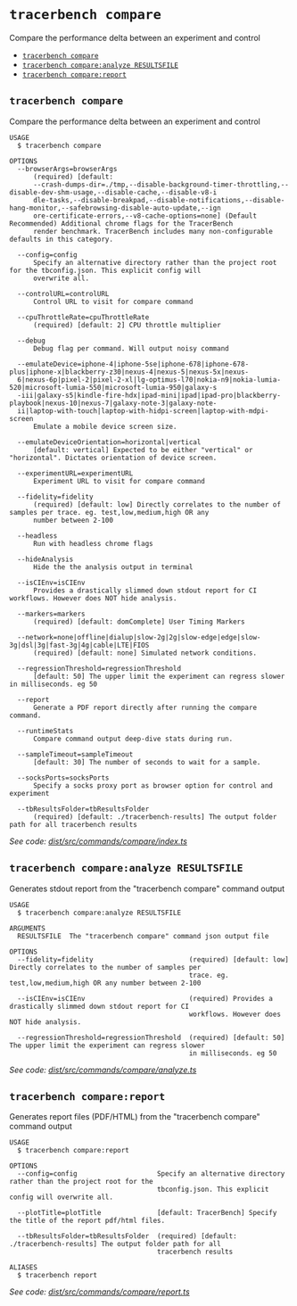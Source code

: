 `tracerbench compare`
=====================

Compare the performance delta between an experiment and control

* [`tracerbench compare`](#tracerbench-compare)
* [`tracerbench compare:analyze RESULTSFILE`](#tracerbench-compareanalyze-resultsfile)
* [`tracerbench compare:report`](#tracerbench-comparereport)

## `tracerbench compare`

Compare the performance delta between an experiment and control

```
USAGE
  $ tracerbench compare

OPTIONS
  --browserArgs=browserArgs
      (required) [default: 
      --crash-dumps-dir=./tmp,--disable-background-timer-throttling,--disable-dev-shm-usage,--disable-cache,--disable-v8-i
      dle-tasks,--disable-breakpad,--disable-notifications,--disable-hang-monitor,--safebrowsing-disable-auto-update,--ign
      ore-certificate-errors,--v8-cache-options=none] (Default Recommended) Additional chrome flags for the TracerBench 
      render benchmark. TracerBench includes many non-configurable defaults in this category.

  --config=config
      Specify an alternative directory rather than the project root for the tbconfig.json. This explicit config will 
      overwrite all.

  --controlURL=controlURL
      Control URL to visit for compare command

  --cpuThrottleRate=cpuThrottleRate
      (required) [default: 2] CPU throttle multiplier

  --debug
      Debug flag per command. Will output noisy command

  --emulateDevice=iphone-4|iphone-5se|iphone-678|iphone-678-plus|iphone-x|blackberry-z30|nexus-4|nexus-5|nexus-5x|nexus-
  6|nexus-6p|pixel-2|pixel-2-xl|lg-optimus-l70|nokia-n9|nokia-lumia-520|microsoft-lumia-550|microsoft-lumia-950|galaxy-s
  -iii|galaxy-s5|kindle-fire-hdx|ipad-mini|ipad|ipad-pro|blackberry-playbook|nexus-10|nexus-7|galaxy-note-3|galaxy-note-
  ii|laptop-with-touch|laptop-with-hidpi-screen|laptop-with-mdpi-screen
      Emulate a mobile device screen size.

  --emulateDeviceOrientation=horizontal|vertical
      [default: vertical] Expected to be either "vertical" or "horizontal". Dictates orientation of device screen.

  --experimentURL=experimentURL
      Experiment URL to visit for compare command

  --fidelity=fidelity
      (required) [default: low] Directly correlates to the number of samples per trace. eg. test,low,medium,high OR any 
      number between 2-100

  --headless
      Run with headless chrome flags

  --hideAnalysis
      Hide the the analysis output in terminal

  --isCIEnv=isCIEnv
      Provides a drastically slimmed down stdout report for CI workflows. However does NOT hide analysis.

  --markers=markers
      (required) [default: domComplete] User Timing Markers

  --network=none|offline|dialup|slow-2g|2g|slow-edge|edge|slow-3g|dsl|3g|fast-3g|4g|cable|LTE|FIOS
      (required) [default: none] Simulated network conditions.

  --regressionThreshold=regressionThreshold
      [default: 50] The upper limit the experiment can regress slower in milliseconds. eg 50

  --report
      Generate a PDF report directly after running the compare command.

  --runtimeStats
      Compare command output deep-dive stats during run.

  --sampleTimeout=sampleTimeout
      [default: 30] The number of seconds to wait for a sample.

  --socksPorts=socksPorts
      Specify a socks proxy port as browser option for control and experiment

  --tbResultsFolder=tbResultsFolder
      (required) [default: ./tracerbench-results] The output folder path for all tracerbench results
```

_See code: [dist/src/commands/compare/index.ts](https://github.com/TracerBench/tracerbench/tree/master/packages/cli/blob/v4.0.1/dist/src/commands/compare/index.ts)_

## `tracerbench compare:analyze RESULTSFILE`

Generates stdout report from the "tracerbench compare" command output

```
USAGE
  $ tracerbench compare:analyze RESULTSFILE

ARGUMENTS
  RESULTSFILE  The "tracerbench compare" command json output file

OPTIONS
  --fidelity=fidelity                        (required) [default: low] Directly correlates to the number of samples per
                                             trace. eg. test,low,medium,high OR any number between 2-100

  --isCIEnv=isCIEnv                          (required) Provides a drastically slimmed down stdout report for CI
                                             workflows. However does NOT hide analysis.

  --regressionThreshold=regressionThreshold  (required) [default: 50] The upper limit the experiment can regress slower
                                             in milliseconds. eg 50
```

_See code: [dist/src/commands/compare/analyze.ts](https://github.com/TracerBench/tracerbench/tree/master/packages/cli/blob/v4.0.1/dist/src/commands/compare/analyze.ts)_

## `tracerbench compare:report`

Generates report files (PDF/HTML) from the "tracerbench compare" command output

```
USAGE
  $ tracerbench compare:report

OPTIONS
  --config=config                    Specify an alternative directory rather than the project root for the
                                     tbconfig.json. This explicit config will overwrite all.

  --plotTitle=plotTitle              [default: TracerBench] Specify the title of the report pdf/html files.

  --tbResultsFolder=tbResultsFolder  (required) [default: ./tracerbench-results] The output folder path for all
                                     tracerbench results

ALIASES
  $ tracerbench report
```

_See code: [dist/src/commands/compare/report.ts](https://github.com/TracerBench/tracerbench/tree/master/packages/cli/blob/v4.0.1/dist/src/commands/compare/report.ts)_
